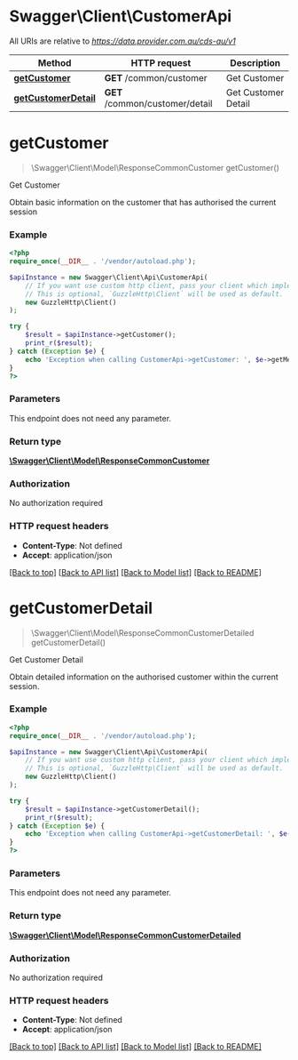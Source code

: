 # Swagger\Client\CustomerApi

All URIs are relative to *https://data.provider.com.au/cds-au/v1*

Method | HTTP request | Description
------------- | ------------- | -------------
[**getCustomer**](CustomerApi.md#getCustomer) | **GET** /common/customer | Get Customer
[**getCustomerDetail**](CustomerApi.md#getCustomerDetail) | **GET** /common/customer/detail | Get Customer Detail

# **getCustomer**
> \Swagger\Client\Model\ResponseCommonCustomer getCustomer()

Get Customer

Obtain basic information on the customer that has authorised the current session

### Example
```php
<?php
require_once(__DIR__ . '/vendor/autoload.php');

$apiInstance = new Swagger\Client\Api\CustomerApi(
    // If you want use custom http client, pass your client which implements `GuzzleHttp\ClientInterface`.
    // This is optional, `GuzzleHttp\Client` will be used as default.
    new GuzzleHttp\Client()
);

try {
    $result = $apiInstance->getCustomer();
    print_r($result);
} catch (Exception $e) {
    echo 'Exception when calling CustomerApi->getCustomer: ', $e->getMessage(), PHP_EOL;
}
?>
```

### Parameters
This endpoint does not need any parameter.

### Return type

[**\Swagger\Client\Model\ResponseCommonCustomer**](../Model/ResponseCommonCustomer.md)

### Authorization

No authorization required

### HTTP request headers

 - **Content-Type**: Not defined
 - **Accept**: application/json

[[Back to top]](#) [[Back to API list]](../../README.md#documentation-for-api-endpoints) [[Back to Model list]](../../README.md#documentation-for-models) [[Back to README]](../../README.md)

# **getCustomerDetail**
> \Swagger\Client\Model\ResponseCommonCustomerDetailed getCustomerDetail()

Get Customer Detail

Obtain detailed information on the authorised customer within the current session.

### Example
```php
<?php
require_once(__DIR__ . '/vendor/autoload.php');

$apiInstance = new Swagger\Client\Api\CustomerApi(
    // If you want use custom http client, pass your client which implements `GuzzleHttp\ClientInterface`.
    // This is optional, `GuzzleHttp\Client` will be used as default.
    new GuzzleHttp\Client()
);

try {
    $result = $apiInstance->getCustomerDetail();
    print_r($result);
} catch (Exception $e) {
    echo 'Exception when calling CustomerApi->getCustomerDetail: ', $e->getMessage(), PHP_EOL;
}
?>
```

### Parameters
This endpoint does not need any parameter.

### Return type

[**\Swagger\Client\Model\ResponseCommonCustomerDetailed**](../Model/ResponseCommonCustomerDetailed.md)

### Authorization

No authorization required

### HTTP request headers

 - **Content-Type**: Not defined
 - **Accept**: application/json

[[Back to top]](#) [[Back to API list]](../../README.md#documentation-for-api-endpoints) [[Back to Model list]](../../README.md#documentation-for-models) [[Back to README]](../../README.md)

